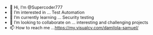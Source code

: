 - 👋 Hi, I’m @Supercoder777
- 👀 I’m interested in ... Test Automation
- 🌱 I’m currently learning ... Security testing
- 💞️ I’m looking to collaborate on ... interesting and challenging projects
- 📫 How to reach me ...https://my.visualcv.com/damilola-samuel/

<!---
Supercoder777/Supercoder777 is a ✨ special ✨ repository because its `README.md` (this file) appears on your GitHub profile.
You can click the Preview link to take a look at your changes.
--->
